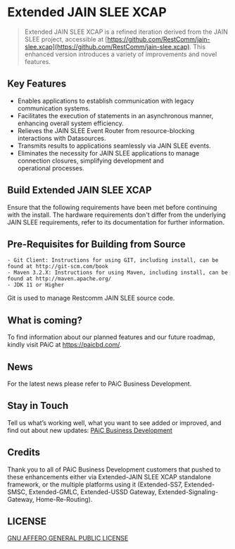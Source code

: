 # Extended JAIN SLEE XCAP

> Extended JAIN SLEE XCAP is a refined iteration derived from the JAIN SLEE project, accessible at  [https://github.com/RestComm/jain-slee.xcap](https://github.com/RestComm/jain-slee.xcap). This enhanced version introduces a variety of improvements and novel features.

## Key Features
* Enables applications to establish communication with legacy communication systems.
* Facilitates the execution of statements in an asynchronous manner, enhancing overall system efficiency.
* Relieves the JAIN SLEE Event Router from resource-blocking interactions with Datasources.
* Transmits results to applications seamlessly via JAIN SLEE events.
* Eliminates the necessity for JAIN SLEE applications to manage connection closures, simplifying development and operational processes.

## Build Extended JAIN SLEE XCAP

Ensure that the following requirements have been met before continuing with the install. The hardware requirements don't differ from the underlying JAIN SLEE requirements, refer to its documentation for further information.

## Pre-Requisites for Building from Source

```
- Git Client: Instructions for using GIT, including install, can be found at http://git-scm.com/book
- Maven 3.2.X: Instructions for using Maven, including install, can be found at http://maven.apache.org/
- JDK 11 or Higher
```

Git is used to manage Restcomm JAIN SLEE source code.

## What is coming?

To find information about our planned features and our future roadmap, kindly visit PAiC at https://paicbd.com/.

## News

For the latest news please refer to PAiC Business Development.

## Stay in Touch

Tell us what’s working well, what you want to see added or improved, and find out about new updates:
[PAiC Business Development](https://paicbd.com/)

## Credits

Thank you to all of PAiC Business Development customers that pushed to these enhancements either via Extended-JAIN SLEE XCAP standalone framework, or the multiple platforms using it (Extended-SS7, Extended-SMSC, Extended-GMLC, Extended-USSD Gateway, Extended-Signaling-Gateway, Home-Re-Routing).

## LICENSE

[GNU AFFERO GENERAL PUBLIC LICENSE](https://github.com/PAiC-team/Extended-jSS7/blob/main/LICENSE)
